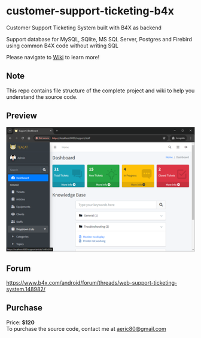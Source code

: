 # customer-support-ticketing-b4x
Customer Support Ticketing System built with B4X as backend

Support database for MySQL, SQlite, MS SQL Server, Postgres and Firebird using common B4X code without writing SQL

Please navigate to [Wiki](https://github.com/pyhoon/customer-support-ticketing-b4x/wiki) to learn more!

## Note
This repo contains file structure of the complete project and wiki to help you understand the source code.

## Preview
<img src="https://github.com/pyhoon/customer-support-ticketing-b4x/raw/main/preview.png" title="Dashboard" />

## Forum
https://www.b4x.com/android/forum/threads/web-support-ticketing-system.148982/

## Purchase
Price: **$120** \
To purchase the source code, contact me at aeric80@gmail.com
